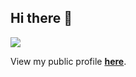 ## Hi there 👋
 
<a href="https://github.com/anuraghazra/github-readme-stats">
  <img align="center" src="https://github-readme-streak-stats.herokuapp.com/?user=krishnams0ni-pvt&theme=chartreuse-dark&hide_border=true&count_private=true" />
</a>
 
View my public profile [**here**](https://github.com/krishnams0ni).

<!--
**krishnams0ni-pvt/krishnams0ni-pvt** is a ✨ _special_ ✨ repository because its `README.md` (this file) appears on your GitHub profile.

Here are some ideas to get you started:

- 🔭 I’m currently working on ...
- 🌱 I’m currently learning ...
- 👯 I’m looking to collaborate on ...
- 🤔 I’m looking for help with ...
- 💬 Ask me about ...
- 📫 How to reach me: ...
- 😄 Pronouns: ...
- ⚡ Fun fact: ...
-->
